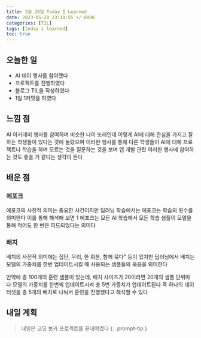 ```yaml
---
title: 5월 20일 Today I Learned
date: 2023-05-20 23:10:55 +/-0000
categories: [TIL]
tags: [today i learned]
toc: true
---
```


## 오늘한 일

* AI 데이 행사를 참여했다
* 프로젝트를 진행하였다
* 블로그 TIL을 작성하였다
* 1일 1커밋을 하였다

## 느낌 점

AI 아카데미 행사를 참여하며 비슷한 나이 또래인데 이렇게 AI에 대해 관심을 가지고 잘하는 학생들이 있다는 것에 놀랐으며 이러한 행사를 통해 다른 학생들이 AI에 대해 프로젝트나 학습을 하며 모르는 것을 질문하는 것을 보며 앱 개발 관련 이러한 행사에 참여하는 것도 좋을 거 같다는 생각이 든다

## 배운 점

### 에포크

에포크의 사전적 의미는 중요한 사건이지만 딥러닝 학습에서는 에포크는 학습의 횟수를 의미한다 이를 통해 해석해 보면 1 에포크는 모든 AI 학습에서 모든 학습 샘플이 모델을 통해 적어도 한 번은 피드되었다는 의미다

### 배치

배치의 사전적 의미에는 집단, 무리, 한 회분, 함께 묶다" 등이 있지만 딥러닝에서 배치는 모델의 가중치를 한번 업데이트시킬 때 사용되는 샘플들의 묶음을 의미한다

만약에 총 100개의 훈련 샘플이 있는데, 배치 사이즈가 20이라면 20개의 샘플 단위마다 모델의 가중치를 한번씩 업데이트시켜 총 5번 가중치가 업데이트된다 즉 하나의 데이터셋을 총 5개의 배치로 나눠서 훈련을 진행했다고 해석할 수 있다

## 내일 계획

> 내일은 코딩 보카 프로젝트를 끝내야겠다
{: .prompt-tip }